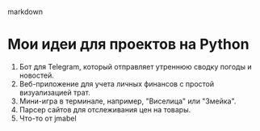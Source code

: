 markdown
# Мои идеи для проектов на Python

1.  Бот для Telegram, который отправляет утреннюю сводку погоды и новостей.
2.  Веб-приложение для учета личных финансов с простой визуализацией трат.
3.  Мини-игра в терминале, например, "Виселица" или "Змейка".
4.  Парсер сайтов для отслеживания цен на товары.
5.  Что-то от jmabel